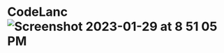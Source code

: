 # CodeLanc![Screenshot 2023-01-29 at 8 51 05 PM](https://user-images.githubusercontent.com/73433452/215555325-b6154da4-d18c-4433-bee3-f506dd42fe39.png)
